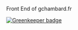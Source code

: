 Front End of gchambard.fr


[![Greenkeeper badge](https://badges.greenkeeper.io/ovaxio/gchambard.fr.svg)](https://greenkeeper.io/)